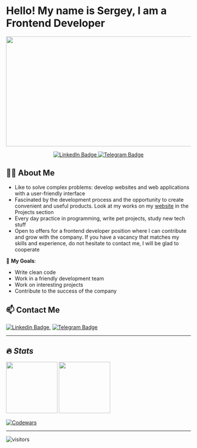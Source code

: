 # Hello! My name is Sergey, I am a Frontend Developer

<p align="center">
  <img src="https://media.giphy.com/media/dWesBcTLavkZuG35MI/giphy.gif" width="600" height="300"/>
</p>

<p align="center">
  <a href="https://www.linkedin.com/in/sergeyladorski">
    <img src="https://img.shields.io/badge/LinkedIn-blue?style=for-the-badge&logo=linkedin&logoColor=white" alt="LinkedIn Badge">
  </a>
  <a href="https://t.me/sergeyladorski">
    <img src="https://img.shields.io/badge/Telegram-blue?style=for-the-badge&logo=telegram&logoColor=white" alt="Telegram Badge">
  </a>
</p>

## 👩‍💻 **About Me**

* Like to solve complex problems: develop websites and web applications with a user-friendly interface
* Fascinated by the development process and the opportunity to create convenient and useful products. Look at my works on my [website](https://sergey-ladorski.netlify.app) in the Projects section
* Every day practice in programming, write pet projects, study new tech stuff
* Open to offers for a frontend developer position where I can contribute and grow with the company. If you have a vacancy that matches my skills and experience, do not hesitate to contact me, I will be glad to cooperate

🎯 **My Goals**:
* Write clean code
* Work in a friendly development team
* Work on interesting projects
* Contribute to the success of the company
  
## 📫 **Contact Me**

[![Linkedin Badge](https://img.shields.io/badge/-LinkedIn-blue?style=flat&logo=Linkedin&logoColor=white)](https://www.linkedin.com/in/sergeyladorski),
[![Telegram Badge](https://img.shields.io/badge/-Telegram-blue?style=flat&logo=Telegram&logoColor=white)](https://t.me/sergeyladorski)
  
---

<!--
Add Skill Icons
🛠 **Skills**
Git, HTML5, CSS3, Sass, JavaScript, Typescript, React JS, Node JS, npm, Webpack, Postman, Mongo DB, Express JS, Figma

---
-->

## 🔥 *Stats*  

<img src="https://github-readme-stats-sigma-five.vercel.app/api?username=CodeSpellcaster&show_icons=true" height="140px"/> <img src="https://github-readme-stats-sigma-five.vercel.app/api/top-langs/?username=CodeSpellcaster&layout=compact" height="140px"/>

[![Codewars](https://www.codewars.com/users/CodeSpellcaster/badges/large)](https://www.codewars.com/users/CodeSpellcaster/badges/large)

---

![visitors](https://komarev.com/ghpvc/?username=CodeSpellcaster&label=visitors&color=blue)
